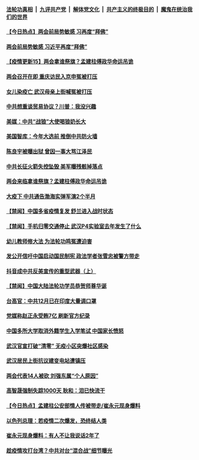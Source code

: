 

####  [法轮功真相](../../../../basic/blob/master/README.md?t=05122031) &nbsp;|&nbsp; [九评共产党](../../../../9ping.md/blob/master/README.md?t=05122031) &nbsp;|&nbsp; [解体党文化](../../../../jtdwh.md/blob/master/README.md?t=05122031)  &nbsp;|&nbsp; [共产主义的终极目的](../../../../gczydzjmd.md/blob/master/README.md?t=05122031) &nbsp;|&nbsp; [魔鬼在统治我们的世界](../../../../mgztzwmdsj.md/blob/master/README.md?t=05122031) 

#### [【今日热点】两会前局势敏感 习再度“拜佛”](../pages/prog204/a102844869.md?t=05122031) 

#### [两会前局势敏感 习近平再度“拜佛”](../pages/prog204/a102844927.md?t=05122031) 

#### [【疫情更新15】两会拿谁祭旗？孟建柱傅政华命运吊诡](../pages/prog204/a102843601.md?t=05122031) 

#### [两会召开在即 重庆访民入京申冤被打压](../pages/prog204/a102844951.md?t=05122031) 

#### [女儿染疫亡 武汉母亲上街喊冤被打压](../pages/prog204/a102844935.md?t=05122031) 

#### [中共想重谈贸易协议？川普：我没兴趣](../pages/prog204/a102844871.md?t=05122031) 

#### [美媒：中共“战狼”大使喝狼奶长大](../pages/prog204/a102844856.md?t=05122031) 

#### [美国智库：今年大选前 推倒中共防火墙](../pages/prog204/a102844743.md?t=05122031) 

#### [陈良宇被曝出狱 曾因一事大骂江泽民](../pages/prog204/a102844644.md?t=05122031) 

#### [中共长征火箭失控坠毁 美军曝残骸掉落点](../pages/prog204/a102844607.md?t=05122031) 

#### [两会来临拿谁祭旗？孟建柱傅政华命运吊诡](../pages/prog204/a102844572.md?t=05122031) 

#### [大疫下 中共通告渤海实弹军演2个半月](../pages/prog204/a102844510.md?t=05122031) 


#### [【禁闻】中国多省疫情复发 舒兰进入战时状态](../pages/prog204/a102844342.md?t=05122031) 

#### [【禁闻】手机归零交通停止 武汉P4实验室去年发生了什么](../pages/prog204/a102844471.md?t=05122031) 

#### [幼儿教师修大法 为法轮功鸣冤遭迫害](../pages/prog204/a102844479.md?t=05122031) 

#### [发公开信吁中国启动国民制宪 政法学者张雪忠被警方带走](../pages/prog204/a102844422.md?t=05122031) 

#### [抖音成中共反美宣传的重型武器（上）](../pages/prog204/a102844358.md?t=05122031) 

#### [【禁闻】中国大陆法轮功学员恭贺师尊华诞](../pages/prog204/a102844389.md?t=05122031) 

#### [台高官：中共12月已在印度大量调口罩](../pages/prog204/a102844323.md?t=05122031) 

#### [党媒称赵正永受贿7亿 刷新官方纪录](../pages/prog204/a102844292.md?t=05122031) 

#### [中国多所大学取消外籍学生入学笔试 中国家长愤怒](../pages/prog204/a102844282.md?t=05122031) 

#### [武汉官宣打破“清零” 无疫小区突爆社区感染](../pages/prog204/a102844153.md?t=05122031) 

#### [武汉居民上街抗议建变电站遭镇压](../pages/prog204/a102843981.md?t=05122031) 

#### [两会代表14人被砍 刘强东属“个人原因”](../pages/prog204/a102843986.md?t=05122031) 

#### [高智晟强制失踪1000天 耿和：泪已快流干](../pages/prog204/a102843983.md?t=05122031) 

#### [【今日热点】孟建柱公安部情人传被带走/崔永元现身爆料](../pages/prog204/a102843842.md?t=05122031) 

#### [以色列总理：若疫情二次爆发，恐终结人类](../pages/prog204/a102843887.md?t=05122031) 

#### [崔永元现身爆料：有人不让我说话2年了](../pages/prog204/a102843830.md?t=05122031) 

#### [趁疫情攻打台湾？中共对台“混合战”细节曝光](../pages/prog204/a102843819.md?t=05122031) 

